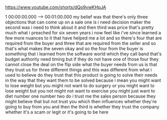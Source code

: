 https://www.youtube.com/shorts/dQo9vwKHpJA

1 00:00:00.000 --\> 00:01:00.000 my belief was that there's only three
objections that can come up on a sale one is i need decision maker the
second was i need to think about it and then third was price that's
pretty much what i preached for six seven years i now feel like i've
since learned a few more nuances to it that have helped me a lot and so
there's four that are required from the buyer and three that are
required from the seller and so that's what makes the seven okay and so
the four from the buyer is something that i learned from the software
world which they call band that's budget authority need timing but if
they do not have one of those four they cannot close the deal on the
flip side what the buyer needs from us is that they trust us for three
different things and this was different from what i used to believe do
they trust that this product is going to solve their needs in the way
that they want them to be solved because i mean you might want to lose
weight but you might not want to do surgery or you might want to lose
weight but you not might not want to exercise you might just want to
diet number one number two do i trust me the sales person because they
might believe that but not trust you which then influences whether
they're going to buy from you and then the third is whether they trust
the company whether it's a scam or legit or it's going to be here
